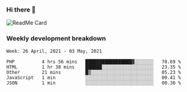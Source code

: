 ### Hi there 👋

<!--
**itzcy/itzcy** is a ✨ _special_ ✨ repository because its `README.md` (this file) appears on your GitHub profile.

Here are some ideas to get you started:

- 🔭 I’m currently working on ...
- 🌱 I’m currently learning ...
- 👯 I’m looking to collaborate on ...
- 🤔 I’m looking for help with ...
- 💬 Ask me about ...
- 📫 How to reach me: ...
- 😄 Pronouns: ...
- ⚡ Fun fact: ...
-->
![ReadMe Card](https://github-readme-stats.vercel.app/api?username=itzcy&show_icons=true&title_color=2d3198&icon_color=797cb8&text_color=24292e&bg_color=f6f8fa)

### Weekly development breakdown
<!--START_SECTION:waka-->
```text
Week: 26 April, 2021 - 03 May, 2021

PHP          4 hrs 56 mins   █████████████████▓░░░░░░░   70.69 % 
HTML         1 hr 38 mins    ██████░░░░░░░░░░░░░░░░░░░   23.35 % 
Other        21 mins         █▒░░░░░░░░░░░░░░░░░░░░░░░   05.23 % 
JavaScript   1 min           ░░░░░░░░░░░░░░░░░░░░░░░░░   00.41 % 
JSON         1 min           ░░░░░░░░░░░░░░░░░░░░░░░░░   00.30 % 
```
<!--END_SECTION:waka-->
